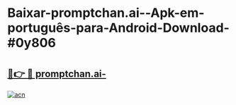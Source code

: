 # Baixar-promptchan.ai--Apk-em-português​-para-Android-Download-#0y806

# <h2><a href="https://ainizakaria.my?title=promptchan.ai-&ref=24M">🔗👉 🔴 promptchan.ai-</a></h2>

[![acn](https://github.com/user-attachments/assets/0f9c940e-d8b0-45ae-aac7-cd30a18b3e1c)](https://ainizakaria.my?title=promptchan.ai-&ref=24M)

